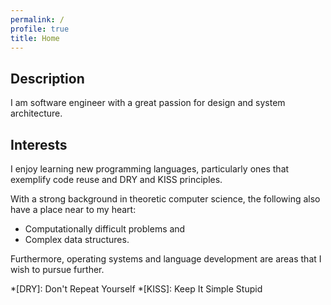 ```yaml
---
permalink: /
profile: true
title: Home
---
```


## Description

I am software engineer with a great passion for design and system 
architecture.

## Interests

I enjoy learning new programming languages, particularly ones that exemplify 
code reuse and DRY and KISS principles.

With a strong background in theoretic computer science, the following 
also have a place near to my heart:

  - Computationally difficult problems and
  - Complex data structures.

Furthermore, operating systems and language development are areas that I 
wish to pursue further.

*[DRY]: Don't Repeat Yourself
*[KISS]: Keep It Simple Stupid
